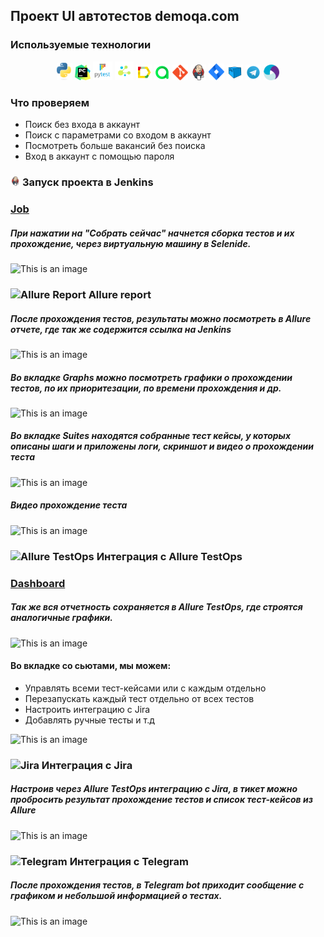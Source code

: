 ## Проект UI автотестов demoqa.com

<!-- Технологии -->

### Используемые технологии
<p  align="center">
  <code><img width="5%" title="Python" src="./resourses/icons/Python-logo-notext.svg"></code>
  <code><img width="5%" title="PyCharm" src="./resourses/icons/pycharm.svg"></code>
  <code><img width="6%" title="PyCharm" src="./resourses/icons/pytest.png"></code>
  <code><img width="6%" title="PyCharm" src="./resourses/icons/selene.png"></code>
  <code><img width="5%" title="Allure Report" src="./resourses/icons/allure-Report-logo.svg"></code>
  <code><img width="5%" title="Allure TestOps" src="./resourses/icons/allure-ee-logo.svg"></code>
  <code><img width="5%" title="Github" src="./resourses/icons/git-logo.svg"></code>
  <code><img width="5%" title="Jenkins" src="./resourses/icons/jenkins-logo.svg"></code>
  <code><img width="5%" title="Jira" src="./resourses/icons/jira-logo.svg"></code>
  <code><img width="5%" title="Selenoid" src="./resourses/icons/selenoid-logo.svg"></code>
  <code><img width="5%" title="Telegram" src="./resourses/icons/Telegram.svg"></code>
  <code><img width="5%" title="Appium" src="./resourses/icons/Appium-01.png"></code>

</p>


<!-- Тест кейсы -->

### Что проверяем
* Поиск без входа в аккаунт
* Поиск с параметрами со входом в аккаунт
* Посмотреть больше вакансий без поиска
* Вход в аккаунт с помощью пароля


<!-- Jenkins -->

### <img width="3%" title="Jenkins" src="./resourses/icons/jenkins-logo.svg"> Запуск проекта в Jenkins

### [Job](https://jenkins.autotests.cloud/job/003_python-edbeg1337-head-hunter-mobile/)

##### При нажатии на "Собрать сейчас" начнется сборка тестов и их прохождение, через виртуальную машину в Selenide.
![This is an image](images/screenshots/jenkins.png)


<!-- Allure report -->

### <img width="3%" title="Allure Report" src="images/logo_stacks/allure_report.png"> Allure report

##### После прохождения тестов, результаты можно посмотреть в Allure отчете, где так же содержится ссылка на Jenkins
![This is an image](images/screenshots/allure_dashboard.png)

##### Во вкладке Graphs можно посмотреть графики о прохождении тестов, по их приоритезации, по времени прохождения и др.
![This is an image](images/screenshots/allure_graphs.png)

##### Во вкладке Suites находятся собранные тест кейсы, у которых описаны шаги и приложены логи, скриншот и видео о прохождении теста
![This is an image](images/screenshots/allure_suites.png)

##### Видео прохождение теста
![This is an image](images/screenshots/tests_ui.gif)


<!-- Allure TestOps -->

### <img width="3%" title="Allure TestOps" src="images/logo_stacks/allure_testops.png"> Интеграция с Allure TestOps

### [Dashboard](https://allure.autotests.cloud/project/1720/dashboards)

##### Так же вся отчетность сохраняется в Allure TestOps, где строятся аналогичные графики.
![This is an image](images/screenshots/allure_testops_dashboard.png)

#### Во вкладке со сьютами, мы можем:
- Управлять всеми тест-кейсами или с каждым отдельно
- Перезапускать каждый тест отдельно от всех тестов
- Настроить интеграцию с Jira
- Добавлять ручные тесты и т.д

![This is an image](images/screenshots/allure_testops_suites.png)


<!-- Jira -->

### <img width="3%" title="Jira" src="images/logo_stacks/jira.png"> Интеграция с Jira
##### Настроив через Allure TestOps интеграцию с Jira, в тикет можно пробросить результат прохождение тестов и список тест-кейсов из Allure

![This is an image](images/screenshots/jira.png)


<!-- Telegram -->

### <img width="3%" title="Telegram" src="images/logo_stacks/tg.png"> Интеграция с Telegram
##### После прохождения тестов, в Telegram bot приходит сообщение с графиком и небольшой информацией о тестах.

![This is an image](images/screenshots/tg_bot.png)
